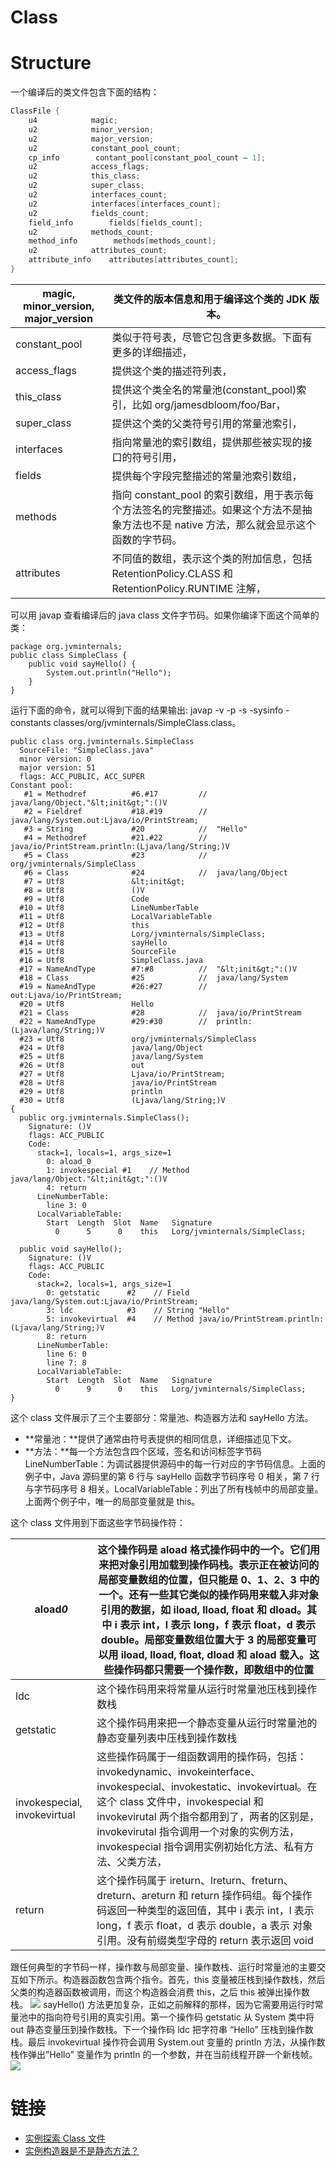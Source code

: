 # Class

# Structure

一个编译后的类文件包含下面的结构：

```java
ClassFile {
    u4            magic;
    u2            minor_version;
    u2            major_version;
    u2            constant_pool_count;
    cp_info        contant_pool[constant_pool_count – 1];
    u2            access_flags;
    u2            this_class;
    u2            super_class;
    u2            interfaces_count;
    u2            interfaces[interfaces_count];
    u2            fields_count;
    field_info        fields[fields_count];
    u2            methods_count;
    method_info        methods[methods_count];
    u2            attributes_count;
    attribute_info    attributes[attributes_count];
}
```

| magic, minor_version, major_version | 类文件的版本信息和用于编译这个类的 JDK 版本。                                                                                         |
| ----------------------------------- | ----------------------------------------------------------------------------------------------------------------------------------------- |
| constant_pool                       | 类似于符号表，尽管它包含更多数据。下面有更多的详细描述，                                                                            |
| access_flags                        | 提供这个类的描述符列表，                                                                                                            |
| this_class                          | 提供这个类全名的常量池(constant_pool)索引，比如 org/jamesdbloom/foo/Bar，                                                           |
| super_class                         | 提供这个类的父类符号引用的常量池索引，                                                                                              |
| interfaces                          | 指向常量池的索引数组，提供那些被实现的接口的符号引用，                                                                              |
| fields                              | 提供每个字段完整描述的常量池索引数组，                                                                                              |
| methods                             | 指向 constant_pool 的索引数组，用于表示每个方法签名的完整描述。如果这个方法不是抽象方法也不是 native 方法，那么就会显示这个函数的字节码。|
| attributes                          | 不同值的数组，表示这个类的附加信息，包括 RetentionPolicy.CLASS 和 RetentionPolicy.RUNTIME 注解，                                    |

可以用 javap 查看编译后的 java class 文件字节码。如果你编译下面这个简单的类：

```
package org.jvminternals;
public class SimpleClass {
    public void sayHello() {
        System.out.println("Hello");
    }
}
```

运行下面的命令，就可以得到下面的结果输出: javap -v -p -s -sysinfo -constants classes/org/jvminternals/SimpleClass.class。

```
public class org.jvminternals.SimpleClass
  SourceFile: "SimpleClass.java"
  minor version: 0
  major version: 51
  flags: ACC_PUBLIC, ACC_SUPER
Constant pool:
   #1 = Methodref          #6.#17         //  java/lang/Object."&lt;init&gt;":()V
   #2 = Fieldref           #18.#19        //  java/lang/System.out:Ljava/io/PrintStream;
   #3 = String             #20            //  "Hello"
   #4 = Methodref          #21.#22        //  java/io/PrintStream.println:(Ljava/lang/String;)V
   #5 = Class              #23            //  org/jvminternals/SimpleClass
   #6 = Class              #24            //  java/lang/Object
   #7 = Utf8               &lt;init&gt;
   #8 = Utf8               ()V
   #9 = Utf8               Code
  #10 = Utf8               LineNumberTable
  #11 = Utf8               LocalVariableTable
  #12 = Utf8               this
  #13 = Utf8               Lorg/jvminternals/SimpleClass;
  #14 = Utf8               sayHello
  #15 = Utf8               SourceFile
  #16 = Utf8               SimpleClass.java
  #17 = NameAndType        #7:#8          //  "&lt;init&gt;":()V
  #18 = Class              #25            //  java/lang/System
  #19 = NameAndType        #26:#27        //  out:Ljava/io/PrintStream;
  #20 = Utf8               Hello
  #21 = Class              #28            //  java/io/PrintStream
  #22 = NameAndType        #29:#30        //  println:(Ljava/lang/String;)V
  #23 = Utf8               org/jvminternals/SimpleClass
  #24 = Utf8               java/lang/Object
  #25 = Utf8               java/lang/System
  #26 = Utf8               out
  #27 = Utf8               Ljava/io/PrintStream;
  #28 = Utf8               java/io/PrintStream
  #29 = Utf8               println
  #30 = Utf8               (Ljava/lang/String;)V
{
  public org.jvminternals.SimpleClass();
    Signature: ()V
    flags: ACC_PUBLIC
    Code:
      stack=1, locals=1, args_size=1
        0: aload_0
        1: invokespecial #1    // Method java/lang/Object."&lt;init&gt;":()V
        4: return
      LineNumberTable:
        line 3: 0
      LocalVariableTable:
        Start  Length  Slot  Name   Signature
          0      5      0    this   Lorg/jvminternals/SimpleClass;

  public void sayHello();
    Signature: ()V
    flags: ACC_PUBLIC
    Code:
      stack=2, locals=1, args_size=1
        0: getstatic      #2    // Field java/lang/System.out:Ljava/io/PrintStream;
        3: ldc            #3    // String "Hello"
        5: invokevirtual  #4    // Method java/io/PrintStream.println:(Ljava/lang/String;)V
        8: return
      LineNumberTable:
        line 6: 0
        line 7: 8
      LocalVariableTable:
        Start  Length  Slot  Name   Signature
          0      9      0    this   Lorg/jvminternals/SimpleClass;
}
```

这个 class 文件展示了三个主要部分：常量池、构造器方法和 sayHello 方法。

- **常量池：**提供了通常由符号表提供的相同信息，详细描述见下文。
- **方法：**每一个方法包含四个区域，签名和访问标签字节码 LineNumberTable：为调试器提供源码中的每一行对应的字节码信息。上面的例子中，Java 源码里的第 6 行与 sayHello 函数字节码序号 0 相关，第 7 行与字节码序号 8 相关。LocalVariableTable：列出了所有栈帧中的局部变量。上面两个例子中，唯一的局部变量就是 this。

这个 class 文件用到下面这些字节码操作符：

| aload*0*                     | 这个操作码是 aload 格式操作码中的一个。它们用来把对象引用加载到操作码栈。表示正在被访问的局部变量数组的位置，但只能是 0、1、2、3 中的一个。还有一些其它类似的操作码用来载入非对象引用的数据，如 iload, lload, float 和 dload。其中 i 表示 int，l 表示 long，f 表示 float，d 表示 double。局部变量数组位置大于 3 的局部变量可以用 iload, lload, float, dload 和 aload 载入。这些操作码都只需要一个操作数，即数组中的位置 |
| ---------------------------- | ------------------------------------------------------------------------------------------------------------------------------------------------------------------------------------------------------------------------------------------------------------------------------------------------------------------------------------------------------------------------------------------------------------------------ |
| ldc                          | 这个操作码用来将常量从运行时常量池压栈到操作数栈                                                                                                                                                                                                                                                                                                                                                                         |
| getstatic                    | 这个操作码用来把一个静态变量从运行时常量池的静态变量列表中压栈到操作数栈                                                                                                                                                                                                                                                                                                                                                 |
| invokespecial, invokevirtual | 这些操作码属于一组函数调用的操作码，包括：invokedynamic、invokeinterface、invokespecial、invokestatic、invokevirtual。在这个 class 文件中，invokespecial 和 invokevirutal 两个指令都用到了，两者的区别是，invokevirutal 指令调用一个对象的实例方法，invokespecial 指令调用实例初始化方法、私有方法、父类方法，                                                                                                     |
| return                       | 这个操作码属于 ireturn、lreturn、freturn、dreturn、areturn 和 return 操作码组。每个操作码返回一种类型的返回值，其中 i 表示 int，l 表示 long，f 表示 float，d 表示 double，a 表示 对象引用。没有前缀类型字母的 return 表示返回 void                                                                                                                                                                                       |

跟任何典型的字节码一样，操作数与局部变量、操作数栈、运行时常量池的主要交互如下所示。构造器函数包含两个指令。首先，this 变量被压栈到操作数栈，然后父类的构造器函数被调用，而这个构造器会消费 this，之后 this 被弹出操作数栈。
![](http://incdn1.b0.upaiyun.com/2016/02/2de41f30abe1e66e98211e54cc110024-1024x846.png)
sayHello() 方法更加复杂，正如之前解释的那样，因为它需要用运行时常量池中的指向符号引用的真实引用。第一个操作码 getstatic 从 System 类中将 out 静态变量压到操作数栈。下一个操作码 ldc 把字符串 “Hello” 压栈到操作数栈。最后 invokevirtual 操作符会调用 System.out 变量的 println 方法，从操作数栈作弹出”Hello” 变量作为 println 的一个参数，并在当前线程开辟一个新栈帧。
![](http://incdn1.b0.upaiyun.com/2016/02/81fee9586ec0b61b5dde85b99e114fd9-646x1024.png)

# 链接

- [实例探索 Class 文件](http://www.importnew.com/17086.html)
- [实例构造器是不是静态方法？](http://rednaxelafx.iteye.com/blog/652719)
